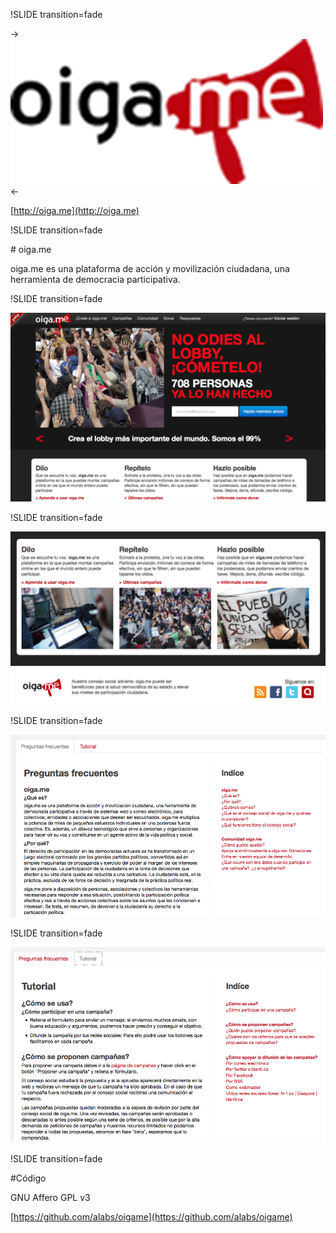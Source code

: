 !SLIDE transition=fade

-> [ ![oiga.me](logo.png) ](http://oiga.me/) <-

[http://oiga.me](http://oiga.me)

!SLIDE transition=fade

# oiga.me

oiga.me es una plataforma de acción y movilización ciudadana, una herramienta de democracia participativa. 

!SLIDE transition=fade

![oiga.me](snapshot.png)

!SLIDE transition=fade

![oiga.me](snapshot_01.png)

!SLIDE transition=fade

![oiga.me](snapshot_02.png)

!SLIDE transition=fade

![oiga.me](snapshot_03.png)

!SLIDE transition=fade

#Código 

GNU Affero GPL v3

[https://github.com/alabs/oigame](https://github.com/alabs/oigame)

